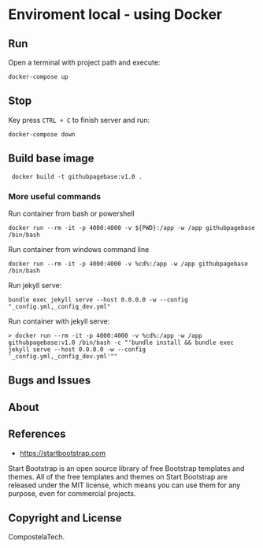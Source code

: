# Enviroment local - using Docker
## Run 
Open a terminal with project path and execute:
```
docker-compose up
```
## Stop 
Key press `CTRL + C` to finish server and run:
```
docker-compose down
```

## Build base image
```
 docker build -t githubpagebase:v1.0 .
```

### More useful commands
Run container from bash or powershell
```
docker run --rm -it -p 4000:4000 -v ${PWD}:/app -w /app githubpagebase /bin/bash
```
 
Run container from windows command line
```
docker run --rm -it -p 4000:4000 -v %cd%:/app -w /app githubpagebase /bin/bash
```

Run jekyll serve:
```
bundle exec jekyll serve --host 0.0.0.0 -w --config "_config.yml,_config_dev.yml"
```

Run container with jekyll serve:
```
> docker run --rm -it -p 4000:4000 -v %cd%:/app -w /app githubpagebase:v1.0 /bin/bash -c "'bundle install && bundle exec jekyll serve --host 0.0.0.0 -w --config '_config.yml,_config_dev.yml'""
```


## Bugs and Issues


## About


## References

* https://startbootstrap.com

Start Bootstrap is an open source library of free Bootstrap templates and themes. All of the free templates and themes on Start Bootstrap are released under the MIT license, which means you can use them for any purpose, even for commercial projects.


## Copyright and License

CompostelaTech.

